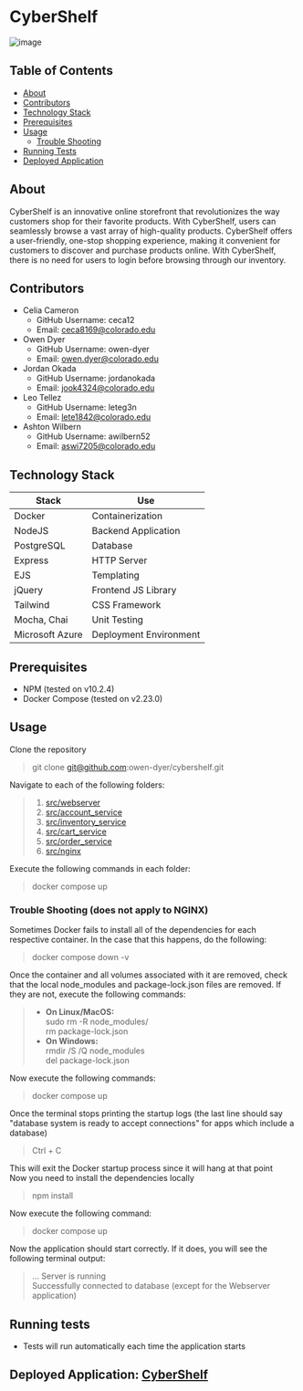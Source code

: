 # CyberShelf

![image](https://github.com/owen-dyer/cybershelf/assets/95600646/bb4b9c9b-13a3-451f-8e7b-e67217ac27e8)

## Table of Contents

- [About](#about)
- [Contributors](#contributors)
- [Technology Stack](#technology-stack)
- [Prerequisites](#prerequisites)
- [Usage](#usage)
  - [Trouble Shooting](#trouble-shooting-does-not-apply-to-nginx)
- [Running Tests](#running-tests)
- [Deployed Application](#deployed-application)

## About

CyberShelf is an innovative online storefront that revolutionizes the way customers shop for their favorite products. With CyberShelf, users can seamlessly browse a vast array of high-quality products. CyberShelf offers a user-friendly, one-stop shopping experience, making it convenient for customers to discover and purchase products online. With CyberShelf, there is no need for users to login before browsing through our inventory.

## Contributors

- Celia Cameron
  - GitHub Username: ceca12
  - Email: <ceca8169@colorado.edu>
- Owen Dyer
  - GitHub Username: owen-dyer
  - Email: <owen.dyer@colorado.edu>
- Jordan Okada
  - GitHub Username: jordanokada
  - Email: <jook4324@colorado.edu>
- Leo Tellez
  - GitHub Username: leteg3n
  - Email: <lete1842@colorado.edu>
- Ashton Wilbern
  - GitHub Username: awilbern52
  - Email: <aswi7205@colorado.edu>

## Technology Stack

| Stack           | Use                    |
| --------------- | ---------------------- |
| Docker          | Containerization       |
| NodeJS          | Backend Application    |
| PostgreSQL      | Database               |
| Express         | HTTP Server            |
| EJS             | Templating             |
| jQuery          | Frontend JS Library    |
| Tailwind        | CSS Framework          |
| Mocha, Chai     | Unit Testing           |
| Microsoft Azure | Deployment Environment |

## Prerequisites

- NPM (tested on v10.2.4)
- Docker Compose (tested on v2.23.0)

## Usage

Clone the repository

> git clone git@github.com:owen-dyer/cybershelf.git

Navigate to each of the following folders:

> 1. [src/webserver](src/webserver)
> 2. [src/account_service](src/account_service)
> 3. [src/inventory_service](src/inventory_service)
> 4. [src/cart_service](src/cart_service)
> 5. [src/order_service](src/order_service)
> 6. [src/nginx](src/nginx)

Execute the following commands in each folder:

> docker compose up

### Trouble Shooting (does not apply to NGINX)

Sometimes Docker fails to install all of the dependencies for each respective container. In the case that this happens, do the following:

> docker compose down -v

Once the container and all volumes associated with it are removed, check that the local node_modules and package-lock.json files are removed. If they are not, execute the following commands:

> - **On Linux/MacOS:** <br>
>   sudo rm -R node_modules/ <br>
>   rm package-lock.json
> - **On Windows:** <br>
>   rmdir /S /Q node_modules <br>
>   del package-lock.json

Now execute the following commands:

> docker compose up

Once the terminal stops printing the startup logs (the last line should say "database system is ready to accept connections" for apps which include a database)

> Ctrl + C

This will exit the Docker startup process since it will hang at that point <br>
Now you need to install the dependencies locally

> npm install

Now execute the following command:

> docker compose up

Now the application should start correctly. If it does, you will see the following terminal output:

> ... Server is running <br>
> Successfully connected to database (except for the Webserver application)

## Running tests

- Tests will run automatically each time the application starts

## Deployed Application: [CyberShelf](http://recitation-11-team-06.eastus.cloudapp.azure.com/)
